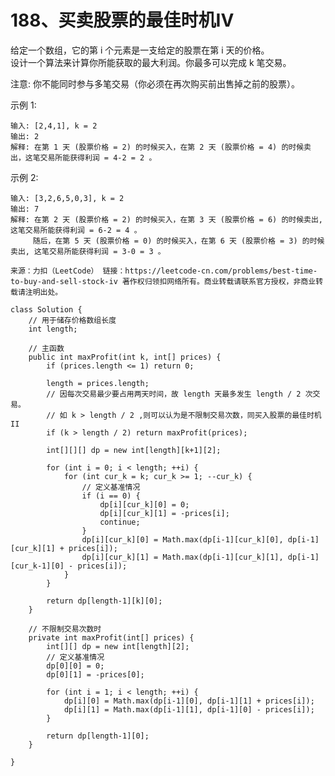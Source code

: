 188、买卖股票的最佳时机IV
===
给定一个数组，它的第 i 个元素是一支给定的股票在第 i 天的价格。<br>
设计一个算法来计算你所能获取的最大利润。你最多可以完成 k 笔交易。<br>

注意: 你不能同时参与多笔交易（你必须在再次购买前出售掉之前的股票）。<br>

示例 1:<br>
```
输入: [2,4,1], k = 2
输出: 2
解释: 在第 1 天 (股票价格 = 2) 的时候买入，在第 2 天 (股票价格 = 4) 的时候卖出，这笔交易所能获得利润 = 4-2 = 2 。
```
示例 2:<br>
```
输入: [3,2,6,5,0,3], k = 2
输出: 7
解释: 在第 2 天 (股票价格 = 2) 的时候买入，在第 3 天 (股票价格 = 6) 的时候卖出, 这笔交易所能获得利润 = 6-2 = 4 。
     随后，在第 5 天 (股票价格 = 0) 的时候买入，在第 6 天 (股票价格 = 3) 的时候卖出, 这笔交易所能获得利润 = 3-0 = 3 。
```
``
来源：力扣（LeetCode）
链接：https://leetcode-cn.com/problems/best-time-to-buy-and-sell-stock-iv
著作权归领扣网络所有。商业转载请联系官方授权，非商业转载请注明出处。
``

```
class Solution {
    // 用于储存价格数组长度
    int length;
    
    // 主函数
    public int maxProfit(int k, int[] prices) {
        if (prices.length <= 1) return 0;
        
        length = prices.length;
        // 因每次交易最少要占用两天时间，故 length 天最多发生 length / 2 次交易。
        // 如 k > length / 2 ,则可以认为是不限制交易次数，同买入股票的最佳时机II
        if (k > length / 2) return maxProfit(prices);
        
        int[][][] dp = new int[length][k+1][2];

        for (int i = 0; i < length; ++i) {
            for (int cur_k = k; cur_k >= 1; --cur_k) {
                // 定义基准情况
                if (i == 0) {
                    dp[i][cur_k][0] = 0;
                    dp[i][cur_k][1] = -prices[i];
                    continue;
                }
                dp[i][cur_k][0] = Math.max(dp[i-1][cur_k][0], dp[i-1][cur_k][1] + prices[i]);
                dp[i][cur_k][1] = Math.max(dp[i-1][cur_k][1], dp[i-1][cur_k-1][0] - prices[i]); 
            }
        }

        return dp[length-1][k][0];
    }

    // 不限制交易次数时
    private int maxProfit(int[] prices) {
        int[][] dp = new int[length][2];
        // 定义基准情况
        dp[0][0] = 0;
        dp[0][1] = -prices[0];

        for (int i = 1; i < length; ++i) {
            dp[i][0] = Math.max(dp[i-1][0], dp[i-1][1] + prices[i]);
            dp[i][1] = Math.max(dp[i-1][1], dp[i-1][0] - prices[i]);
        }

        return dp[length-1][0];
    }

}
```
